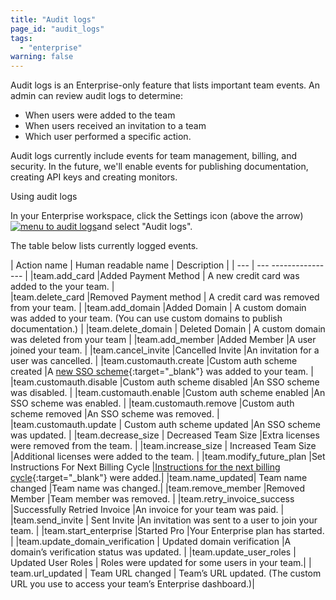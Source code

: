 ```yaml
---
title: "Audit logs"
page_id: "audit_logs"
tags: 
  - "enterprise"
warning: false
---
```


Audit logs is an Enterprise-only feature that lists important team events. An admin can review audit logs to determine:

* When users were added to the team
* When users received an invitation to a team 
* Which user performed a specific action.

Audit logs currently include events for team management, billing, and security. In the future, we'll enable events for publishing documentation, creating API keys and creating monitors.

Using audit logs

In your Enterprise workspace, click the Settings icon (above the arrow) [![menu to audit logs](https://s3.amazonaws.com/postman-static-getpostman-com/postman-docs/ENT-audit-logs-menu2.png)](https://s3.amazonaws.com/postman-static-getpostman-com/postman-docs/ENT-audit-logs-menu2.png)and select "Audit logs".




The table below lists currently logged events.  


| Action name  |   Human readable name        |     Description         |
| ---   |   ---    ----------------  |
|team.add_card  |Added Payment Method          | A new credit card was added to the your team. |                                  
|team.delete_card  |Removed Payment method     |	A credit card was removed from your team. |
|team.add_domain  |Added Domain                | A custom domain was added to your team. (You can use custom domains to publish documentation.)  |
|team.delete_domain | Deleted Domain   | A custom domain was deleted from your team |
|team.add_member   |Added Member  |A user joined your team.  |
|team.cancel_invite   |Cancelled Invite     |An invitation for a user was cancelled. |
|team.customauth.create |Custom auth scheme created    |A [new SSO scheme](https://www.getpostman.com/docs/enterprise/sso/intro_sso){:target="_blank"} was added to your team. |
|team.customauth.disable |Custom auth scheme disabled   |An SSO scheme was disabled. |
|team.customauth.enable |Custom auth scheme enabled   |An SSO scheme was enabled. |
|team.customauth.remove  |Custom auth scheme removed  |An SSO scheme was removed.  |
|team.customauth.update  | Custom auth scheme updated    |An SSO scheme was updated.  |
|team.decrease_size  | Decreased Team Size   |Extra licenses were removed from the team.  |
|team.increase_size  | Increased Team Size    |Additional licenses were added to the team.  |
|team.modify_future_plan  |Set Instructions For Next Billing Cycle   |[Instructions for the next billing cycle](https://www.getpostman.com/docs/pro/managing_pro/changing_your_plan#setting-instructions-for-the-next-billing-cycle){:target="_blank"} were added.|
|team.name_updated|	Team name changed   |Team name was changed.|
|team.remove_member  |Removed Member   |Team member was removed. |
|team.retry_invoice_success  |Successfully Retried Invoice  |An invoice for your team was paid. |
|team.send_invite |	Sent Invite   |An invitation was sent to a user to join your team. |
|team.start_enterprise |Started Pro    |Your Enterprise plan has started. |
|team.update_domain_verification  | Updated domain verification   |A domain’s verification status was updated.  |
|team.update_user_roles | Updated User Roles  | Roles were updated for some users in your team.|
| team.url_updated | Team URL changed  | Team’s URL updated. (The custom URL you use to access your team’s Enterprise dashboard.)|







